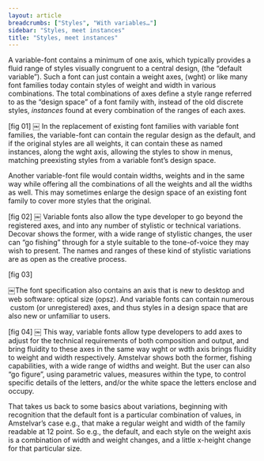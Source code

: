 ```yaml
---
layout: article
breadcrumbs: ["Styles", "With variables…"]
sidebar: "Styles, meet instances"
title: "Styles, meet instances"
---
```

A variable-font contains a minimum of one axis, which typically provides a fluid range of styles visually congruent to a central design, (the “default variable”). Such a font can just contain a weight axes, (wght) or like many font families today contain styles of weight and width in various combinations. The total combinations of axes define a style range referred to as the “design space” of a font family with, instead of the old discrete styles, *instances* found at every combination of the ranges of each axes.

[fig 01]
￼
In the replacement of existing font families with variable font families, the variable-font can contain the regular design as the default, and if the original styles are all weights, it can contain these as named instances, along the wght axis, allowing the styles to show in menus, matching preexisting styles from a variable font’s design space. 

Another variable-font file would contain widths, weights and in the same way while offering all the combinations of all the weights and all the widths as well. This may sometimes enlarge the design space of an existing font family to cover more styles that the original.

[fig 02]
￼
Variable fonts also allow the type developer to go beyond the registered axes, and into any number of stylistic or technical variations. Decovar shows the former, with a wide range of stylistic changes, the user can “go fishing” through for a style suitable to the tone-of-voice they may wish to present. The names and ranges of these kind of stylistic variations are as open as the creative process.

[fig 03]

￼The font specification also contains an axis that is new to desktop and web software: optical size (opsz). And variable fonts can contain numerous  custom (or unregistered) axes, and thus styles in a design space that are also new or unfamiliar to users.

[fig 04]
        ￼
This way, variable fonts allow type developers to add axes to adjust for the technical requirements of both composition and output, and bring fluidity to these axes in the same way wght or wdth axis brings fluidity to weight and width respectively. Amstelvar shows both the former, fishing capabilities, with a wide range of widths and weight. But the user can also “go figure”, using parametric values, measures within the type, to control specific details of the letters, and/or the white space the letters enclose and occupy.

That takes us back to some basics about variations, beginning with recognition that the default font is a particular combination of values, in Amstelvar’s case e.g., that make a regular weight and width of the family readable at 12 point. So e.g., the default, and each style on the weight axis is a combination of width and weight changes, and a little x-height change for that particular size. 
